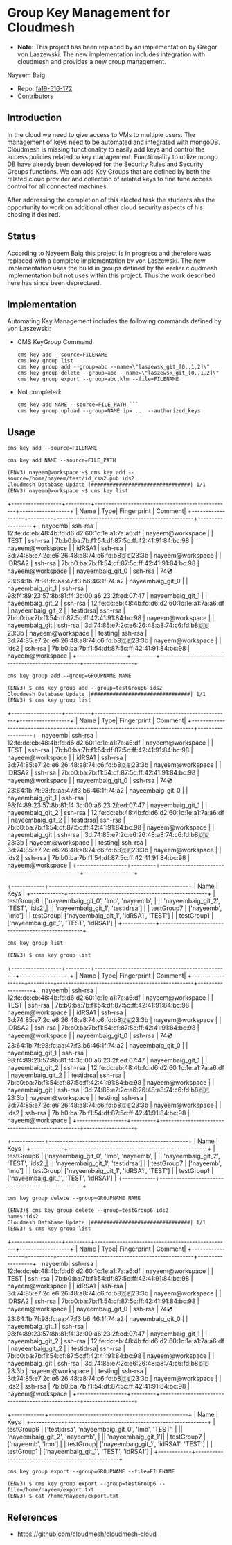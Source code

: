 # Group Key Management for Cloudmesh

* **Note:** This project has been replaced by an 
  implementation by Gregor von Laszewski. The new implementation 
  includes integration with cloudmesh and provides a new 
  group management.
  
<!--
:o2: needs to be completed

:o2: dont use two spaces at end of line 

:o2: manual page not included 

:o2: examples are unintuitve, shoudl you not start with an emmpty list ?

:o2: commands are written as `cms key add --source=FILENAME`
-->

Nayeem Baig

* Repo: [fa19-516-172](<https://github.com/cloudmesh-community/fa19-516-172/tree/master>)
* [Contributors](<https://github.com/cloudmesh-community/fa19-516-172/graphs/contributors>)

## Introduction

In the cloud we need to give access to VMs to multiple users.  The
management of keys need to be automated and integrated with mongoDB.
Cloudmesh is missing functionality to easily add keys and control the
access policies related to key management. Functionality to utilize
mongo DB have already been developed for the Security Rules and
Security Groups functions.  We can add Key Groups that are defined by
both the related cloud provider and collection of related keys to fine
tune access control for all connected machines.

After addressing the completion of this elected task the students ahs
the opportunity to work on additional other cloud security aspects of
his chosing if desired.

## Status

According to Nayeem Baig this project is in progress and therefore was replaced 
with a complete implementation by von Laszewski. The new implementation uses 
the build in groups defined by the earlier cloudmesh implementation but not 
uses within this project. Thus the work described here has since been deprectaed.


## Implementation

Automating Key Management includes the following commands defined by von Laszewski:

* CMS KeyGroup Command

  ```
  cms key add --source=FILENAME
  cms key group list
  cms key group add --group=abc --name=\"laszewsk_git_[0,,1,2]\"
  cms key group delete --group=abc --name=\"laszewsk_git_[0,,1,2]\"
  cms key group export --group=abc,klm --file=FILENAME
  ```

* Not completed:

  ```
  cms key add NAME --source=FILE_PATH ```
  cms key group upload --group=NAME ip=.... --authorized_keys
  ```

## Usage

```
cms key add --source=FILENAME

cms key add NAME --source=FILE_PATH 

(ENV3) nayeem@workspace:~$ cms key add --source=/home/nayeem/test/id_rsa2.pub ids2
Cloudmesh Database Update |################################| 1/1
(ENV3) nayeem@workspace:~$ cms key list
```

+------------------+---------+-------------------------------------------------+------------------+
| Name | Type| Fingerprint | Comment|
+------------------+---------+-------------------------------------------------+------------------+
| nayeemb| ssh-rsa | 12:fe:dc:eb:48:4b:fd:d6:d2:60:1c:1e:a1:7a:a6:df | nayeem@workspace |
| TEST | ssh-rsa | 7b:b0:ba:7b:f1:54:df:87:5c:ff:42:41:91:84:bc:98 | nayeem@workspace |
| idRSA1 | ssh-rsa | 3d:74:85:e7:2c:e6:26:48:a8:74:c6:fd:b8:de:23:3b | nayeem@workspace |
| IDRSA2 | ssh-rsa | 7b:b0:ba:7b:f1:54:df:87:5c:ff:42:41:91:84:bc:98 | nayeem@workspace |
| nayeembaig_git_0 | ssh-rsa | 74:cd:23:64:1b:7f:98:fc:aa:47:f3:b6:46:1f:74:a2 | nayeembaig_git_0 |
| nayeembaig_git_1 | ssh-rsa | 98:f4:89:23:57:8b:81:f4:3c:00:a6:23:2f:ed:07:47 | nayeembaig_git_1 |
| nayeembaig_git_2 | ssh-rsa | 12:fe:dc:eb:48:4b:fd:d6:d2:60:1c:1e:a1:7a:a6:df | nayeembaig_git_2 |
| testidrsa| ssh-rsa | 7b:b0:ba:7b:f1:54:df:87:5c:ff:42:41:91:84:bc:98 | nayeem@workspace |
| nayeembaig_git | ssh-rsa | 3d:74:85:e7:2c:e6:26:48:a8:74:c6:fd:b8:de:23:3b | nayeem@workspace |
| testing| ssh-rsa | 3d:74:85:e7:2c:e6:26:48:a8:74:c6:fd:b8:de:23:3b | nayeem@workspace |
| ids2 | ssh-rsa | 7b:b0:ba:7b:f1:54:df:87:5c:ff:42:41:91:84:bc:98 | nayeem@workspace |
+------------------+---------+-------------------------------------------------+------------------+

```
cms key group add --group=GROUPNAME NAME
```

```
(ENV3) $ cms key group add --group=testGroup6 ids2
Cloudmesh Database Update |################################| 1/1
(ENV3) $ cms key group list
```

+------------------+---------+-------------------------------------------------+------------------+
| Name | Type| Fingerprint | Comment|
+------------------+---------+-------------------------------------------------+------------------+
| nayeemb| ssh-rsa | 12:fe:dc:eb:48:4b:fd:d6:d2:60:1c:1e:a1:7a:a6:df | nayeem@workspace |
| TEST | ssh-rsa | 7b:b0:ba:7b:f1:54:df:87:5c:ff:42:41:91:84:bc:98 | nayeem@workspace |
| idRSA1 | ssh-rsa | 3d:74:85:e7:2c:e6:26:48:a8:74:c6:fd:b8:de:23:3b | nayeem@workspace |
| IDRSA2 | ssh-rsa | 7b:b0:ba:7b:f1:54:df:87:5c:ff:42:41:91:84:bc:98 | nayeem@workspace |
| nayeembaig_git_0 | ssh-rsa | 74:cd:23:64:1b:7f:98:fc:aa:47:f3:b6:46:1f:74:a2 | nayeembaig_git_0 |
| nayeembaig_git_1 | ssh-rsa | 98:f4:89:23:57:8b:81:f4:3c:00:a6:23:2f:ed:07:47 | nayeembaig_git_1 |
| nayeembaig_git_2 | ssh-rsa | 12:fe:dc:eb:48:4b:fd:d6:d2:60:1c:1e:a1:7a:a6:df | nayeembaig_git_2 |
| testidrsa| ssh-rsa | 7b:b0:ba:7b:f1:54:df:87:5c:ff:42:41:91:84:bc:98 | nayeem@workspace |
| nayeembaig_git | ssh-rsa | 3d:74:85:e7:2c:e6:26:48:a8:74:c6:fd:b8:de:23:3b | nayeem@workspace |
| testing| ssh-rsa | 3d:74:85:e7:2c:e6:26:48:a8:74:c6:fd:b8:de:23:3b | nayeem@workspace |
| ids2 | ssh-rsa | 7b:b0:ba:7b:f1:54:df:87:5c:ff:42:41:91:84:bc:98 | nayeem@workspace |
+------------------+---------+-------------------------------------------------+------------------+

+------------+--------------------------------------------------+
| Name | Keys |
+------------+--------------------------------------------------+
| testGroup6 | ['nayeembaig_git_0', 'lmo', 'nayeemb', |
|| 'nayeembaig_git_2', 'TEST', 'ids2',|
|| 'nayeembaig_git_1', 'testidrsa'] |
| testGroup7 | ['nayeemb', 'lmo'] |
| testGroup| ['nayeembaig_git_1', 'idRSA1', 'TEST'] |
| testGroup1 | ['nayeembaig_git_1', 'TEST', 'idRSA1'] |
+------------+--------------------------------------------------+

```
cms key group list
```

```
(ENV3) $ cms key group list
```

+------------------+---------+-------------------------------------------------+------------------+
| Name | Type| Fingerprint | Comment|
+------------------+---------+-------------------------------------------------+------------------+
| nayeemb| ssh-rsa | 12:fe:dc:eb:48:4b:fd:d6:d2:60:1c:1e:a1:7a:a6:df | nayeem@workspace |
| TEST | ssh-rsa | 7b:b0:ba:7b:f1:54:df:87:5c:ff:42:41:91:84:bc:98 | nayeem@workspace |
| idRSA1 | ssh-rsa | 3d:74:85:e7:2c:e6:26:48:a8:74:c6:fd:b8:de:23:3b | nayeem@workspace |
| IDRSA2 | ssh-rsa | 7b:b0:ba:7b:f1:54:df:87:5c:ff:42:41:91:84:bc:98 | nayeem@workspace |
| nayeembaig_git_0 | ssh-rsa | 74:cd:23:64:1b:7f:98:fc:aa:47:f3:b6:46:1f:74:a2 | nayeembaig_git_0 |
| nayeembaig_git_1 | ssh-rsa | 98:f4:89:23:57:8b:81:f4:3c:00:a6:23:2f:ed:07:47 | nayeembaig_git_1 |
| nayeembaig_git_2 | ssh-rsa | 12:fe:dc:eb:48:4b:fd:d6:d2:60:1c:1e:a1:7a:a6:df | nayeembaig_git_2 |
| testidrsa| ssh-rsa | 7b:b0:ba:7b:f1:54:df:87:5c:ff:42:41:91:84:bc:98 | nayeem@workspace |
| nayeembaig_git | ssh-rsa | 3d:74:85:e7:2c:e6:26:48:a8:74:c6:fd:b8:de:23:3b | nayeem@workspace |
| testing| ssh-rsa | 3d:74:85:e7:2c:e6:26:48:a8:74:c6:fd:b8:de:23:3b | nayeem@workspace |
| ids2 | ssh-rsa | 7b:b0:ba:7b:f1:54:df:87:5c:ff:42:41:91:84:bc:98 | nayeem@workspace |
+------------------+---------+-------------------------------------------------+------------------+

+------------+--------------------------------------------------+
| Name | Keys |
+------------+--------------------------------------------------+
| testGroup6 | ['nayeembaig_git_0', 'lmo', 'nayeemb', |
|| 'nayeembaig_git_2', 'TEST', 'ids2',|
|| 'nayeembaig_git_1', 'testidrsa'] |
| testGroup7 | ['nayeemb', 'lmo'] |
| testGroup| ['nayeembaig_git_1', 'idRSA1', 'TEST'] |
| testGroup1 | ['nayeembaig_git_1', 'TEST', 'idRSA1'] |
+------------+--------------------------------------------------+


```
cms key group delete --group=GROUPNAME NAME
```

```
(ENV3)$ cms key group delete --group=testGroup6 ids2
names:ids2
Cloudmesh Database Update |################################| 1/1
(ENV3) $ cms key group list
```

+------------------+---------+-------------------------------------------------+------------------+
| Name | Type| Fingerprint | Comment|
+------------------+---------+-------------------------------------------------+------------------+
| nayeemb| ssh-rsa | 12:fe:dc:eb:48:4b:fd:d6:d2:60:1c:1e:a1:7a:a6:df | nayeem@workspace |
| TEST | ssh-rsa | 7b:b0:ba:7b:f1:54:df:87:5c:ff:42:41:91:84:bc:98 | nayeem@workspace |
| idRSA1 | ssh-rsa | 3d:74:85:e7:2c:e6:26:48:a8:74:c6:fd:b8:de:23:3b | nayeem@workspace |
| IDRSA2 | ssh-rsa | 7b:b0:ba:7b:f1:54:df:87:5c:ff:42:41:91:84:bc:98 | nayeem@workspace |
| nayeembaig_git_0 | ssh-rsa | 74:cd:23:64:1b:7f:98:fc:aa:47:f3:b6:46:1f:74:a2 | nayeembaig_git_0 |
| nayeembaig_git_1 | ssh-rsa | 98:f4:89:23:57:8b:81:f4:3c:00:a6:23:2f:ed:07:47 | nayeembaig_git_1 |
| nayeembaig_git_2 | ssh-rsa | 12:fe:dc:eb:48:4b:fd:d6:d2:60:1c:1e:a1:7a:a6:df | nayeembaig_git_2 |
| testidrsa| ssh-rsa | 7b:b0:ba:7b:f1:54:df:87:5c:ff:42:41:91:84:bc:98 | nayeem@workspace |
| nayeembaig_git | ssh-rsa | 3d:74:85:e7:2c:e6:26:48:a8:74:c6:fd:b8:de:23:3b | nayeem@workspace |
| testing| ssh-rsa | 3d:74:85:e7:2c:e6:26:48:a8:74:c6:fd:b8:de:23:3b | nayeem@workspace |
| ids2 | ssh-rsa | 7b:b0:ba:7b:f1:54:df:87:5c:ff:42:41:91:84:bc:98 | nayeem@workspace |
+------------------+---------+-------------------------------------------------+------------------+

+------------+--------------------------------------------------+
| Name | Keys |
+------------+--------------------------------------------------+
| testGroup6 | ['testidrsa', 'nayeembaig_git_0', 'lmo', 'TEST', |
|| 'nayeembaig_git_2', 'nayeemb', |
|| 'nayeembaig_git_1']|
| testGroup7 | ['nayeemb', 'lmo'] |
| testGroup| ['nayeembaig_git_1', 'idRSA1', 'TEST'] |
| testGroup1 | ['nayeembaig_git_1', 'TEST', 'idRSA1'] |
+------------+--------------------------------------------------+

```
cms key group export --group=GROUPNAME --file=FILENAME 
```

```
(ENV3) $ cms key group export --group=testGroup6 --file=/home/nayeem/export.txt
(ENV3) $ cat /home/nayeem/export.txt 

```

## References

* https://github.com/cloudmesh/cloudmesh-cloud




